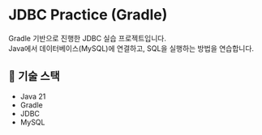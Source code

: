 # JDBC Practice (Gradle)

Gradle 기반으로 진행한 JDBC 실습 프로젝트입니다.  
Java에서 데이터베이스(MySQL)에 연결하고, SQL을 실행하는 방법을 연습합니다.

## 🚀 기술 스택
- Java 21
- Gradle
- JDBC
- MySQL
